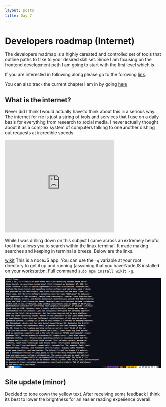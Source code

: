 ```yaml
---
layout: posts
title: Day 7
---
```


# Developers roadmap (Internet)

The developers roadmap is a highly cureated and controlled set of tools that
outline paths to take to your desired skill set. Since I am focusing on the
frontend development path I am going to start with the first level which is

If you are interested in following along please go to the following [link](https://roadmap.sh).

You can also track the current chapter I am in by going [here](https://roadmap.sh/guides/what-is-internet)

## What is the internet?

Never did I think I would actually have to think about this in a serious way.
The internet for me is just a string of tools and services that I use on a daily
basis for everything from research to social media. I never actually thought
about it as a complex system of computers talking to one another dishing out
requests at incredible speeds

<iframe class="killerframe"  width="70%" height="300px" src="https://www.youtube-nocookie.com/embed/Dxcc6ycZ73M" title="YouTube video player" frameborder="0" allow="accelerometer; autoplay; clipboard-write; encrypted-media; gyroscope; picture-in-picture" allowfullscreen></iframe>

While I was drilling down on this subject I came across an extremely helpful tool that allows you to
search within the linux terminal. It made making searches and keeping in terminal a breeze. Below
are the links. 

[wikit](https://www.npmjs.com/package/wikit) This is a nodeJS app. You can use the ``-q`` variable
at your root directory to get it up and running (assuming that you have NodeJS installed on your
workstation. Full command ``sudo npm install wikit -g``.

![](/assets/images/day7wikit.png)

## Site update (minor)

Decided to tone down the yellow text. After receiving some feedback I think its
best to lower the brightness for an easier reading experience overall.  
